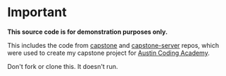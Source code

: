 # Important

**This source code is for demonstration purposes only.**

This includes the code from [capstone](https://github.com/jlmeister/capstone) and [capstone-server](https://github.com/jlmeister/capstone-server) repos, which were used to create my capstone project for [Austin Coding Academy](https://austincodingacademy.com/).

Don't fork or clone this. It doesn't run.